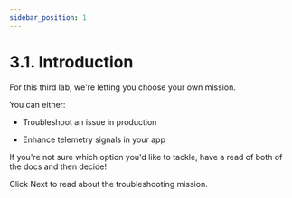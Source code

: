 ```yaml
---
sidebar_position: 1
---
```


# 3.1. Introduction

For this third lab, we're letting you choose your own mission.

You can either:

- Troubleshoot an issue in production

- Enhance telemetry signals in your app

If you're not sure which option you'd like to tackle, have a read of both of the docs and then decide!

Click Next to read about the troubleshooting mission.

